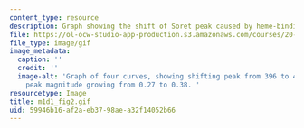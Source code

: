 ```yaml
---
content_type: resource
description: Graph showing the shift of Soret peak caused by heme-binding aptamers.
file: https://ol-ocw-studio-app-production.s3.amazonaws.com/courses/20-109-laboratory-fundamentals-in-biological-engineering-spring-2010/59946b16af2aeb3798aea32f14052b66_m1d5_fig2.gif
file_type: image/gif
image_metadata:
  caption: ''
  credit: ''
  image-alt: 'Graph of four curves, showing shifting peak from 396 to 405 nm, and
    peak magnitude growing from 0.27 to 0.38. '
resourcetype: Image
title: m1d1_fig2.gif
uid: 59946b16-af2a-eb37-98ae-a32f14052b66
---
```

